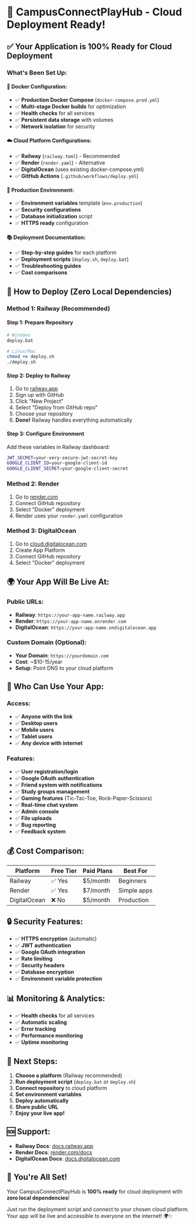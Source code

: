 # 🌟 CampusConnectPlayHub - Cloud Deployment Ready!

## ✅ Your Application is 100% Ready for Cloud Deployment

### **What's Been Set Up:**

#### **🐳 Docker Configuration:**
- ✅ **Production Docker Compose** (`docker-compose.prod.yml`)
- ✅ **Multi-stage Docker builds** for optimization
- ✅ **Health checks** for all services
- ✅ **Persistent data storage** with volumes
- ✅ **Network isolation** for security

#### **☁️ Cloud Platform Configurations:**
- ✅ **Railway** (`railway.toml`) - Recommended
- ✅ **Render** (`render.yaml`) - Alternative
- ✅ **DigitalOcean** (uses existing docker-compose.yml)
- ✅ **GitHub Actions** (`.github/workflows/deploy.yml`)

#### **🔧 Production Environment:**
- ✅ **Environment variables** template (`env.production`)
- ✅ **Security configurations**
- ✅ **Database initialization** script
- ✅ **HTTPS ready** configuration

#### **📚 Deployment Documentation:**
- ✅ **Step-by-step guides** for each platform
- ✅ **Deployment scripts** (`deploy.sh`, `deploy.bat`)
- ✅ **Troubleshooting guides**
- ✅ **Cost comparisons**

## 🚀 How to Deploy (Zero Local Dependencies)

### **Method 1: Railway (Recommended)**

#### **Step 1: Prepare Repository**
```bash
# Windows
deploy.bat

# Linux/Mac
chmod +x deploy.sh
./deploy.sh
```

#### **Step 2: Deploy to Railway**
1. Go to [railway.app](https://railway.app)
2. Sign up with GitHub
3. Click "New Project"
4. Select "Deploy from GitHub repo"
5. Choose your repository
6. **Done!** Railway handles everything automatically

#### **Step 3: Configure Environment**
Add these variables in Railway dashboard:
```bash
JWT_SECRET=your-very-secure-jwt-secret-key
GOOGLE_CLIENT_ID=your-google-client-id
GOOGLE_CLIENT_SECRET=your-google-client-secret
```

### **Method 2: Render**
1. Go to [render.com](https://render.com)
2. Connect GitHub repository
3. Select "Docker" deployment
4. Render uses your `render.yaml` configuration

### **Method 3: DigitalOcean**
1. Go to [cloud.digitalocean.com](https://cloud.digitalocean.com)
2. Create App Platform
3. Connect GitHub repository
4. Select "Docker" deployment

## 🌍 Your App Will Be Live At:

### **Public URLs:**
- **Railway**: `https://your-app-name.railway.app`
- **Render**: `https://your-app-name.onrender.com`
- **DigitalOcean**: `https://your-app-name.ondigitalocean.app`

### **Custom Domain (Optional):**
- **Your Domain**: `https://yourdomain.com`
- **Cost**: ~$10-15/year
- **Setup**: Point DNS to your cloud platform

## 📱 Who Can Use Your App:

### **Access:**
- ✅ **Anyone with the link**
- ✅ **Desktop users**
- ✅ **Mobile users**
- ✅ **Tablet users**
- ✅ **Any device with internet**

### **Features:**
- ✅ **User registration/login**
- ✅ **Google OAuth authentication**
- ✅ **Friend system with notifications**
- ✅ **Study groups management**
- ✅ **Gaming features** (Tic-Tac-Toe, Rock-Paper-Scissors)
- ✅ **Real-time chat system**
- ✅ **Admin console**
- ✅ **File uploads**
- ✅ **Bug reporting**
- ✅ **Feedback system**

## 💰 Cost Comparison:

| Platform | Free Tier | Paid Plans | Best For |
|----------|-----------|------------|----------|
| Railway | ✅ Yes | $5/month | Beginners |
| Render | ✅ Yes | $7/month | Simple apps |
| DigitalOcean | ❌ No | $5/month | Production |

## 🔒 Security Features:

- ✅ **HTTPS encryption** (automatic)
- ✅ **JWT authentication**
- ✅ **Google OAuth integration**
- ✅ **Rate limiting**
- ✅ **Security headers**
- ✅ **Database encryption**
- ✅ **Environment variable protection**

## 📊 Monitoring & Analytics:

- ✅ **Health checks** for all services
- ✅ **Automatic scaling**
- ✅ **Error tracking**
- ✅ **Performance monitoring**
- ✅ **Uptime monitoring**

## 🎯 Next Steps:

1. **Choose a platform** (Railway recommended)
2. **Run deployment script** (`deploy.bat` or `deploy.sh`)
3. **Connect repository** to cloud platform
4. **Set environment variables**
5. **Deploy automatically**
6. **Share public URL**
7. **Enjoy your live app!**

## 🆘 Support:

- **Railway Docs**: [docs.railway.app](https://docs.railway.app)
- **Render Docs**: [render.com/docs](https://render.com/docs)
- **DigitalOcean Docs**: [docs.digitalocean.com](https://docs.digitalocean.com)

## 🎉 You're All Set!

Your CampusConnectPlayHub is **100% ready** for cloud deployment with **zero local dependencies**! 

Just run the deployment script and connect to your chosen cloud platform. Your app will be live and accessible to everyone on the internet! 🌍✨

